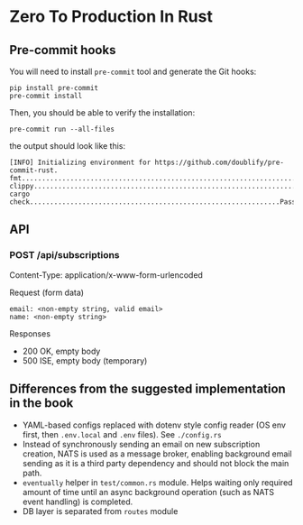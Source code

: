# Zero To Production In Rust

## Pre-commit hooks

You will need to install `pre-commit` tool and generate the Git hooks:

```
pip install pre-commit
pre-commit install
```

Then, you should be able to verify the installation:

```
pre-commit run --all-files 
```

the output should look like this:

```
[INFO] Initializing environment for https://github.com/doublify/pre-commit-rust.
fmt......................................................................Passed
clippy...................................................................Passed
cargo check..............................................................Passed
```

## API

### POST /api/subscriptions

Content-Type: application/x-www-form-urlencoded
 
Request (form data)

```
email: <non-empty string, valid email>
name: <non-empty string>
```

Responses

* 200 OK, empty body
* 500 ISE, empty body (temporary)


## Differences from the suggested implementation in the book

* YAML-based configs replaced with dotenv style config reader 
(OS env first, then `.env.local` and `.env` files). See `./config.rs`
* Instead of synchronously sending an email on new subscription creation, 
NATS is used as a message broker, enabling background email sending 
as it is a third party dependency and should not block the main path.
* `eventually` helper in `test/common.rs` module. 
Helps waiting only required amount of time until an async background operation 
(such as NATS event handling) is completed.
* DB layer is separated from `routes` module
